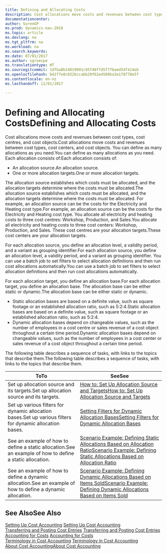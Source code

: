 ```yaml
---
title: Defining and Allocating Costs
description: Cost allocations move costs and revenues between cost types, cost centres, and cost objects. You can define as many allocations as you need.
documentationcenter: 
author: SorenGP
ms.prod: dynamics-nav-2018
ms.topic: article
ms.devlang: na
ms.tgt_pltfrm: na
ms.workload: na
ms.search.keywords: 
ms.date: 07/01/2017
ms.author: sgroespe
ms.translationtype: HT
ms.sourcegitcommit: 1dfba8b14019991c95f40ffd5f7fbaed5df414eb
ms.openlocfilehash: b42f7e0c832bccabb29f62e4589ba3e178778e5f
ms.contentlocale: en-nz
ms.lasthandoff: 12/01/2017

---
```

# <a name="defining-and-allocating-costs"></a><span data-ttu-id="0bb62-104">Defining and Allocating Costs</span><span class="sxs-lookup"><span data-stu-id="0bb62-104">Defining and Allocating Costs</span></span>
<span data-ttu-id="0bb62-105">Cost allocations move costs and revenues between cost types, cost centres, and cost objects.</span><span class="sxs-lookup"><span data-stu-id="0bb62-105">Cost allocations move costs and revenues between cost types, cost centers, and cost objects.</span></span> <span data-ttu-id="0bb62-106">You can define as many allocations as you need.</span><span class="sxs-lookup"><span data-stu-id="0bb62-106">You can define as many allocations as you need.</span></span> <span data-ttu-id="0bb62-107">Each allocation consists of:</span><span class="sxs-lookup"><span data-stu-id="0bb62-107">Each allocation consists of:</span></span>  

-   <span data-ttu-id="0bb62-108">An allocation source.</span><span class="sxs-lookup"><span data-stu-id="0bb62-108">An allocation source.</span></span>  
-   <span data-ttu-id="0bb62-109">One or more allocation targets.</span><span class="sxs-lookup"><span data-stu-id="0bb62-109">One or more allocation targets.</span></span>  

<span data-ttu-id="0bb62-110">The allocation source establishes which costs must be allocated, and the allocation targets determine where the costs must be allocated.</span><span class="sxs-lookup"><span data-stu-id="0bb62-110">The allocation source establishes which costs must be allocated, and the allocation targets determine where the costs must be allocated.</span></span> <span data-ttu-id="0bb62-111">For example, an allocation source can be the costs for the Electricity and Heating cost type.</span><span class="sxs-lookup"><span data-stu-id="0bb62-111">For example, an allocation source can be the costs for the Electricity and Heating cost type.</span></span> <span data-ttu-id="0bb62-112">You allocate all electricity and heating costs to three cost centres: Workshop, Production, and Sales.</span><span class="sxs-lookup"><span data-stu-id="0bb62-112">You allocate all electricity and heating costs to three cost centers: Workshop, Production, and Sales.</span></span> <span data-ttu-id="0bb62-113">These cost centres are your allocation targets.</span><span class="sxs-lookup"><span data-stu-id="0bb62-113">These cost centers are your allocation targets.</span></span>  

<span data-ttu-id="0bb62-114">For each allocation source, you define an allocation level, a validity period, and a variant as grouping identifier.</span><span class="sxs-lookup"><span data-stu-id="0bb62-114">For each allocation source, you define an allocation level, a validity period, and a variant as grouping identifier.</span></span> <span data-ttu-id="0bb62-115">You can use a batch job to set filters to select allocation definitions and then run cost allocations automatically.</span><span class="sxs-lookup"><span data-stu-id="0bb62-115">You can use a batch job to set filters to select allocation definitions and then run cost allocations automatically.</span></span>  

<span data-ttu-id="0bb62-116">For each allocation target, you define an allocation base.</span><span class="sxs-lookup"><span data-stu-id="0bb62-116">For each allocation target, you define an allocation base.</span></span> <span data-ttu-id="0bb62-117">The allocation base can be either static or dynamic.</span><span class="sxs-lookup"><span data-stu-id="0bb62-117">The allocation base can be either static or dynamic.</span></span>  

-   <span data-ttu-id="0bb62-118">Static allocation bases are based on a definite value, such as square footage or an established allocation ratio, such as 5:2:4.</span><span class="sxs-lookup"><span data-stu-id="0bb62-118">Static allocation bases are based on a definite value, such as square footage or an established allocation ratio, such as 5:2:4.</span></span>  
-   <span data-ttu-id="0bb62-119">Dynamic allocation bases depend on changeable values, such as the number of employees in a cost centre or sales revenue of a cost object throughout a certain time period.</span><span class="sxs-lookup"><span data-stu-id="0bb62-119">Dynamic allocation bases depend on changeable values, such as the number of employees in a cost center or sales revenue of a cost object throughout a certain time period.</span></span>  

<span data-ttu-id="0bb62-120">The following table describes a sequence of tasks, with links to the topics that describe them.</span><span class="sxs-lookup"><span data-stu-id="0bb62-120">The following table describes a sequence of tasks, with links to the topics that describe them.</span></span>

|<span data-ttu-id="0bb62-121">To</span><span class="sxs-lookup"><span data-stu-id="0bb62-121">To</span></span>|<span data-ttu-id="0bb62-122">See</span><span class="sxs-lookup"><span data-stu-id="0bb62-122">See</span></span>|  
|--------|---------|  
|<span data-ttu-id="0bb62-123">Set up allocation source and its targets.</span><span class="sxs-lookup"><span data-stu-id="0bb62-123">Set up allocation source and its targets.</span></span>|[<span data-ttu-id="0bb62-124">How to: Set Up Allocation Source and Targets</span><span class="sxs-lookup"><span data-stu-id="0bb62-124">How to: Set Up Allocation Source and Targets</span></span>](finance-how-to-set-up-allocation-source-and-targets.md)|  
|<span data-ttu-id="0bb62-125">Set up various filters for dynamic allocation bases.</span><span class="sxs-lookup"><span data-stu-id="0bb62-125">Set up various filters for dynamic allocation bases.</span></span>|[<span data-ttu-id="0bb62-126">Setting Filters for Dynamic Allocation Bases</span><span class="sxs-lookup"><span data-stu-id="0bb62-126">Setting Filters for Dynamic Allocation Bases</span></span>](finance-setting-filters-for-dynamic-allocation-bases.md)|  
|<span data-ttu-id="0bb62-127">See an example of how to define a static allocation.</span><span class="sxs-lookup"><span data-stu-id="0bb62-127">See an example of how to define a static allocation.</span></span>|[<span data-ttu-id="0bb62-128">Scenario Example: Defining Static Allocations Based on Allocation Ratio</span><span class="sxs-lookup"><span data-stu-id="0bb62-128">Scenario Example: Defining Static Allocations Based on Allocation Ratio</span></span>](finance-scenario-example-defining-static-allocations-based-on-allocation-ratio.md)|  
|<span data-ttu-id="0bb62-129">See an example of how to define a dynamic allocation.</span><span class="sxs-lookup"><span data-stu-id="0bb62-129">See an example of how to define a dynamic allocation.</span></span>|[<span data-ttu-id="0bb62-130">Scenario Example: Defining Dynamic Allocations Based on Items Sold</span><span class="sxs-lookup"><span data-stu-id="0bb62-130">Scenario Example: Defining Dynamic Allocations Based on Items Sold</span></span>](finance-scenario-example-defining-dynamic-allocations-based-on-items-sold.md)|  

## <a name="see-also"></a><span data-ttu-id="0bb62-131">See Also</span><span class="sxs-lookup"><span data-stu-id="0bb62-131">See Also</span></span>  
 <span data-ttu-id="0bb62-132">[Setting Up Cost Accounting](finance-set-up-cost-accounting.md) </span><span class="sxs-lookup"><span data-stu-id="0bb62-132">[Setting Up Cost Accounting](finance-set-up-cost-accounting.md) </span></span>  
 <span data-ttu-id="0bb62-133">[Transferring and Posting Cost Entries](finance-transfer-and-post-cost-entries.md) </span><span class="sxs-lookup"><span data-stu-id="0bb62-133">[Transferring and Posting Cost Entries](finance-transfer-and-post-cost-entries.md) </span></span>  
 <span data-ttu-id="0bb62-134">[Accounting for Costs](finance-manage-cost-accounting.md) </span><span class="sxs-lookup"><span data-stu-id="0bb62-134">[Accounting for Costs](finance-manage-cost-accounting.md) </span></span>  
 <span data-ttu-id="0bb62-135">[Terminology in Cost Accounting](finance-terminology-in-cost-accounting.md) </span><span class="sxs-lookup"><span data-stu-id="0bb62-135">[Terminology in Cost Accounting](finance-terminology-in-cost-accounting.md) </span></span>  
 [<span data-ttu-id="0bb62-136">About Cost Accounting</span><span class="sxs-lookup"><span data-stu-id="0bb62-136">About Cost Accounting</span></span>](finance-about-cost-accounting.md)

